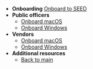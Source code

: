 - **Onboarding**
[Onboard to SEED](onboard-device/onboard-device-to-seed.md)
- **Public officers**
  - [Onboard macOS](onboard-device/mac-os.md)
  - [Onboard Windows](onboard-device/windows.md)
- **Vendors**
  - [Onboard macOS](onboard-device/macos-vendor-onboarding.md)
  - [Onboard Windows](onboard-device/windows-vendors.md)
- **Additional resources**
  - [Back to main](/prerequisites-for-onboarding)


<!--
- [Onboard](onboard-device/onboard-device-to-seed)-->